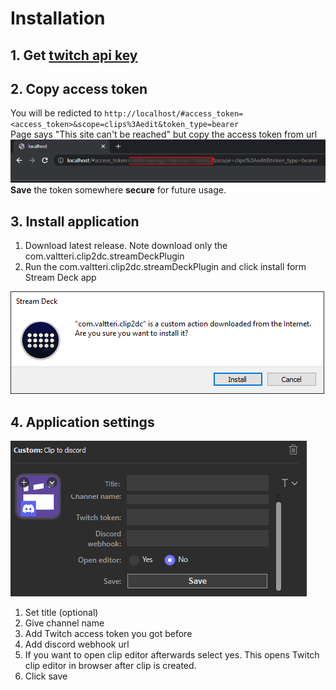 # Installation
## 1. Get [twitch api key](https://id.twitch.tv/oauth2/authorize?client_id=l0a7jchcfebrzsoz3mr2v9s72vmrdg&redirect_uri=http://localhost&response_type=token&scope=clips:edit)
## 2. Copy access token
You will be redicted to `http://localhost/#access_token=<access_token>&scope=clips%3Aedit&token_type=bearer`  
Page says "This site can't be reached" but copy the access token from url  
![Access token url](/img/authToken.png)  
**Save** the token somewhere **secure** for future usage.
## 3. Install application
1. Download latest release. Note download only the com.valtteri.clip2dc.streamDeckPlugin
2. Run the com.valtteri.clip2dc.streamDeckPlugin and click install form Stream Deck app  
  
![Install application](img/installApp.png)
## 4. Application settings
![Application settings](img/appSettings.png)
1. Set title (optional)
2. Give channel name
3. Add Twitch access token you got before
4. Add discord webhook url
5. If you want to open clip editor afterwards select yes. This opens Twitch clip editor in browser after clip is created.
6. Click save
